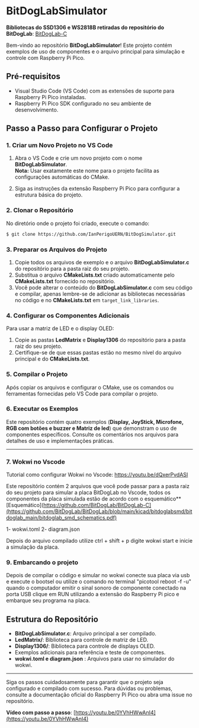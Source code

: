 # BitDogLabSimulator

**Bibliotecas do SSD1306 e WS2818B retiradas do repositório do BitDogLab**: [BitDogLab-C](https://github.com/BitDogLab/BitDogLab-C)

Bem-vindo ao repositório **BitDogLabSimulator**! Este projeto contém exemplos de uso de componentes e o arquivo principal para simulação e controle com Raspberry Pi Pico.

## Pré-requisitos

- Visual Studio Code (VS Code) com as extensões de suporte para Raspberry Pi Pico instaladas.
- Raspberry Pi Pico SDK configurado no seu ambiente de desenvolvimento.

## Passo a Passo para Configurar o Projeto

### 1. Criar um Novo Projeto no VS Code

1. Abra o VS Code e crie um novo projeto com o nome **BitDogLabSimulator**.  
   **Nota:** Usar exatamente este nome para o projeto facilita as configurações automáticas do CMake.

2. Siga as instruções da extensão Raspberry Pi Pico para configurar a estrutura básica do projeto.

### 2. Clonar o Repositório

No diretório onde o projeto foi criado, execute o comando:
```bash
$ git clone https://github.com/IanPerigoUERN/BitDogSimulator.git
```

### 3. Preparar os Arquivos do Projeto

1. Copie todos os arquivos de exemplo e o arquivo **BitDogLabSimulator.c** do repositório para a pasta raiz do seu projeto.
2. Substitua o arquivo **CMakeLists.txt** criado automaticamente pelo **CMakeLists.txt** fornecido no repositório.
3. Você pode alterar o conteúdo do **BitDogLabSimulator.c** com seu código e compilar, apenas lembre-se de adicionar as bibliotecas necessárias no código e no **CMakeLists.txt** em `target_link_libraries`.

### 4. Configurar os Componentes Adicionais

Para usar a matriz de LED e o display OLED:

1. Copie as pastas **LedMatrix** e **Display1306** do repositório para a pasta raiz do seu projeto.
2. Certifique-se de que essas pastas estão no mesmo nível do arquivo principal e do **CMakeLists.txt**.

### 5. Compilar o Projeto

Após copiar os arquivos e configurar o CMake, use os comandos ou ferramentas fornecidas pelo VS Code para compilar o projeto.

### 6. Executar os Exemplos

Este repositório contém quatro exemplos (**Display, JoyStick, Microfone, RGB com botões e buzzer e Matriz de led**) que demonstram o uso de componentes específicos. Consulte os comentários nos arquivos para detalhes de uso e implementações práticas.

---
### 7. Wokwi no Vscode

Tutorial como configurar Wokwi no Vscode: https://youtu.be/dQxerPvdASI

Este repositório contém 2 arquivos que você pode passar para a pasta raiz do seu projeto para simular a placa BitDogLab no Vscode, todos os componentes da placa simulada estão de acordo com o esquemático** [Esquemático](https://github.com/BitDogLab/BitDogLab-C](https://github.com/BitDogLab/BitDogLab/blob/main/kicad/bitdoglabsmd/bitdoglab_main/bitdoglab_smd_schematics.pdf)

1- wokwi.toml
2- diagram.json

Depois do arquivo compilado utilize ctrl  + shift + p digite wokwi start e inicie a simulação da placa.

### 9. Embarcando o projeto

Depois de compilar o código e simular no wokwi conecte sua placa via usb e execute o bootsel ou utilize o comando no terminal "picotool reboot -f -u" quando o computador emitir o sinal sonoro de componente conectado na porta USB clique em RUN utilizando a extensão do Raspberry Pi pico e embarque seu programa na placa.


## Estrutura do Repositório

- **BitDogLabSimulator.c**: Arquivo principal a ser compilado.
- **LedMatrix/**: Biblioteca para controle de matriz de LED.
- **Display1306/**: Biblioteca para controle de displays OLED.
- Exemplos adicionais para referência e teste de componentes.
- **wokwi.toml e diagram.json** : Arquivos para usar no simulador do wokwi.
---

Siga os passos cuidadosamente para garantir que o projeto seja configurado e compilado com sucesso. Para dúvidas ou problemas, consulte a documentação oficial do Raspberry Pi Pico ou abra uma issue no repositório.

**Vídeo com passo a passo**: [https://youtu.be/0YVhHWwAnI4](https://youtu.be/0YVhHWwAnI4)

